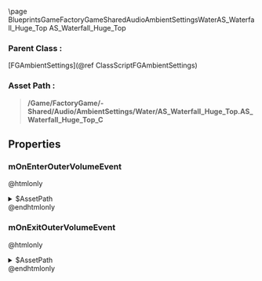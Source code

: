 \page BlueprintsGameFactoryGameSharedAudioAmbientSettingsWaterAS_Waterfall_Huge_Top AS_Waterfall_Huge_Top
### Parent Class :
[FGAmbientSettings](@ref ClassScriptFGAmbientSettings)
### Asset Path :
<b><blockquote>/Game/FactoryGame/-Shared/Audio/AmbientSettings/Water/AS_Waterfall_Huge_Top.AS_Waterfall_Huge_Top_C</blockquote></b>
## Properties

### mOnEnterOuterVolumeEvent
@htmlonly
<details>
 <summary>$AssetPath</summary>
<b><a href="_blueprints_game_factory_game_world_environment_audio_ambient_zones__shared_waterfalls_play__w__water__waterfall__pouring.html"><blockquote>Play_W_Water_Waterfall_Pouring</blockquote></a></b>
</details>
@endhtmlonly

### mOnExitOuterVolumeEvent
@htmlonly
<details>
 <summary>$AssetPath</summary>
<b><a href="_blueprints_game_factory_game_world_environment_audio_ambient_zones__shared_waterfalls_stop__w__water__waterfall__pouring.html"><blockquote>Stop_W_Water_Waterfall_Pouring</blockquote></a></b>
</details>
@endhtmlonly

